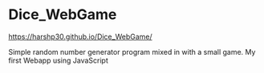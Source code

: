 # Dice_WebGame

https://harshp30.github.io/Dice_WebGame/

Simple random number generator program mixed in with a small game. My first Webapp using JavaScript
